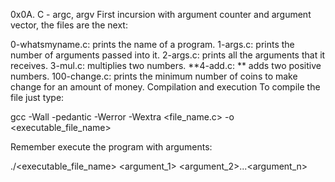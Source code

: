 0x0A. C - argc, argv
First incursion with argument counter and argument vector, the files are the next:

0-whatsmyname.c: prints the name of a program.
1-args.c: prints the number of arguments passed into it.
2-args.c: prints all the arguments that it receives.
3-mul.c: multiplies two numbers.
**4-add.c: ** adds two positive numbers.
100-change.c: prints the minimum number of coins to make change for an amount of money.
Compilation and execution
To compile the file just type:

gcc -Wall -pedantic -Werror -Wextra <file_name.c> -o <executable_file_name>

Remember execute the program with arguments:

./<executable_file_name> <argument_1> <argument_2>...<argument_n>
